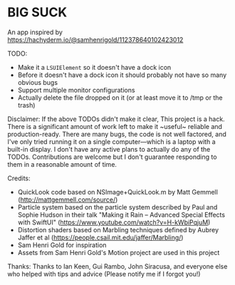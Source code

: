 #  BIG SUCK

An app inspired by https://hachyderm.io/@samhenrigold/112378640102423012

TODO:
- Make it a `LSUIElement` so it doesn't have a dock icon
- Before it doesn't have a dock icon it should probably not have so many obvious bugs
- Support multiple monitor configurations
- Actually delete the file dropped on it (or at least move it to /tmp or the trash)

Disclaimer:
If the above TODOs didn't make it clear, This project is a hack. There is a significant amount of work left to make it ~useful~ reliable and production-ready. There are many bugs, the code is not well factored, and I've only tried running it on a single computer—which is a laptop with a built-in display. I don't have any active plans to actually do any of the TODOs. Contributions are welcome but I don't guarantee responding to them in a reasonable amount of time.

Credits:
- QuickLook code based on NSImage+QuickLook.m by Matt Gemmell (http://mattgemmell.com/source/)
- Particle system based on the particle system described by Paul and Sophie Hudson in their talk "Making it Rain – Advanced Special Effects with SwiftUI" (https://www.youtube.com/watch?v=H-kWbiPqjuM)
- Distortion shaders based on Marbling techniques defined by Aubrey Jaffer et al (https://people.csail.mit.edu/jaffer/Marbling/)
- Sam Henri Gold for inspiration
- Assets from Sam Henri Gold's Motion project are used in this project

Thanks:
Thanks to Ian Keen, Gui Rambo, John Siracusa, and everyone else who helped with tips and advice (Please notify me if I forgot you!)

